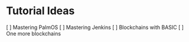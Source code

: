 # Tutorial Ideas
[ ] Mastering PalmOS
[ ] Mastering Jenkins
[ ] Blockchains with BASIC
[ ] One more blockchains
